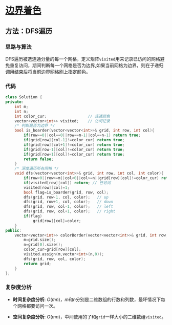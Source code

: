 # [边界着色](https://leetcode-cn.com/problems/coloring-a-border/)

## 方法：DFS遍历

### 思路与算法

DFS遍历被选连通分量的每一个网格，定义矩阵``visited``用来记录已访问的网格避免重复访问，期间判断每一个网格是否为边界,如果当前网格为边界，则在子递归调用结束后将当前边界网格刷上指定颜色。

### 代码

```c++
class Solution {
private:
    int m;
    int n;
    int color_cur;                  // 连通颜色
    vector<vector<int>> visited;    // 访问记录
    /* 判断是否为边界 */
    bool is_boarder(vector<vector<int>>& grid, int row, int col){
        if(row==0||col==0||row==m-1||col==n-1) return true;
        if(grid[row][col-1]!=color_cur) return true;
        if(grid[row][col+1]!=color_cur) return true;
        if(grid[row-1][col]!=color_cur) return true;
        if(grid[row+1][col]!=color_cur) return true;
        return false;
    }
    /* 深度遍历所有网格 */
    void dfs(vector<vector<int>>& grid, int row, int col, int color){
        if(row<0||row>=m||col<0||col>=n||grid[row][col]!=color_cur) return;
        if(visited[row][col]) return; // 已访问
        visited[row][col]=1;
        bool flag=is_boarder(grid, row, col);
        dfs(grid, row-1, col, color);   // up
        dfs(grid, row+1, col, color);   // down
        dfs(grid, row, col-1, color);   // left
        dfs(grid, row, col+1, color);   // right
        if(flag)
            grid[row][col]=color;
    }
public:
    vector<vector<int>> colorBorder(vector<vector<int>>& grid, int row, int col, int color) {
        m=grid.size();
        n=grid[0].size();
        color_cur=grid[row][col];
        visited.assign(m,vector<int>(n,0));
        dfs(grid, row, col, color);
        return grid;
    }
};
```

### 复杂度分析

- **时间复杂度分析**: $O(mn)$，$m$和$n$分别是二维数组的行数和列数，最坏情况下每个网格都要访问一次。

- **空间复杂度分析**: $O(mn)$，中间使用的了和``grid``一样大小的二维数组``visited``。

